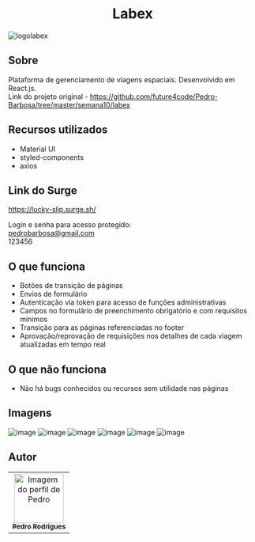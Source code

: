 # <h1 align='center'>Labex </h1>

![logolabex](https://user-images.githubusercontent.com/48807462/121679600-e3be5300-ca8e-11eb-8c04-9103c728b2c7.png)

## Sobre
Plataforma de gerenciamento de viagens espaciais. Desenvolvido em React.js. <br>
Link do projeto original - <a href="https://github.com/future4code/Pedro-Barbosa/tree/master/semana10/labex">https://github.com/future4code/Pedro-Barbosa/tree/master/semana10/labex</a>


## Recursos utilizados
- Material UI
- styled-components
- axios

## Link do Surge

<a href="https://lucky-slip.surge.sh/">https://lucky-slip.surge.sh/</a>

Login e senha para acesso protegido: <br>
pedrobarbosa@gmail.com <br>
123456

## O que funciona
- Botões de transição de páginas
- Envios de formulário
- Autenticação via token para acesso de funções administrativas
- Campos no formulário de preenchimento obrigatório e com requisitos mínimos
- Transição para as páginas referenciadas no footer
- Aprovação/reprovação de requisições nos detalhes de cada viagem atualizadas em tempo real

## O que não funciona
- Não há bugs conhecidos ou recursos sem utilidade nas páginas

## Imagens
![image](https://user-images.githubusercontent.com/48807462/121678880-1ddb2500-ca8e-11eb-9e26-27d31603030e.png)
![image](https://user-images.githubusercontent.com/48807462/121678937-2f243180-ca8e-11eb-9676-88d19e10faf0.png)
![image](https://user-images.githubusercontent.com/48807462/121679011-4400c500-ca8e-11eb-864c-d688fc134094.png)
![image](https://user-images.githubusercontent.com/48807462/121679094-5a0e8580-ca8e-11eb-8c3e-4b83616e96ef.png)
![image](https://user-images.githubusercontent.com/48807462/121679188-701c4600-ca8e-11eb-9459-476dde4cffc7.png)
![image](https://user-images.githubusercontent.com/48807462/121679257-85917000-ca8e-11eb-83de-8d11b6a57451.png)

## Autor

<table>
  <tr>
    <td align="center"><a href="https://github.com/IELSK">
    <img src="https://avatars.githubusercontent.com/u/48807462?v=4" width="100px" alt="Imagem do perfil de Pedro"/>
    <br />
    <sub><b>Pedro Rodrigues</b></sub>
</table>
